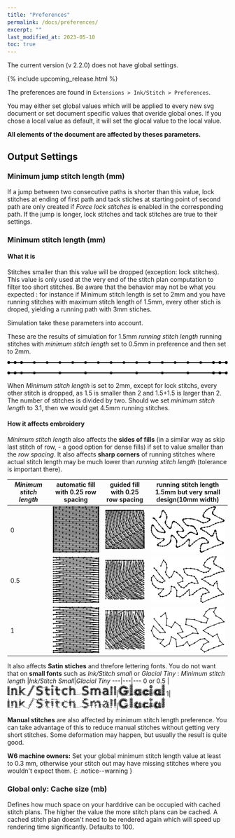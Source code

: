 ```yaml
---
title: "Preferences"
permalink: /docs/preferences/
excerpt: ""
last_modified_at: 2023-05-10
toc: true
---
```

The current version (v 2.2.0) does not have global settings.

{% include upcoming_release.html %}

The preferences are found in `Extensions > Ink/Stitch > Preferences`.

You may either set global values which will be applied to every new svg document or set document specific values that overide global ones. 
If you chose a local value as default, it will set the glocal value to the local value.

**All elements of the document are affected by theses parameters.**

## Output Settings


### Minimum jump stitch length (mm)
  If a jump between two consecutive paths is shorter than this value, lock stitches at ending of first path and tack stiches at starting point of second path are only created if *Force lock stitches* is enabled in the corresponding path.  If the jump is longer, lock stitches and tack stitches are true to their settings.
  
### Minimum stitch length (mm)
#### What it is
Stitches smaller than this value will be dropped (exception: lock stitches). This value is only used at the very end of the stitch plan computation to filter too short stitches. Be aware that the behavior may not be what you expected : for instance if Minimum stitch length is set to 2mm and you have running stitches with maximum stitch length of 1.5mm, every other stich is droped, yielding a running path  with 3mm stiches.

Simulation take these parameters into account.

These are  the results of simulation for 1.5mm *running stitch length* running stitches with  *minimum stitch length* set to 0.5mm  in preference and then set to 2mm.

![simulation](/assets/images/docs/preference_msl_paths.png)

When *Minimum stitch length* is set to 2mm, except for lock stitchs, every other stitch  is dropped,  as  1.5 is smaller than 2 and 1.5+1.5 is larger than 2. The number of stitches is divided by two. Should we set *minimum stitch length* to 3.1, then we would get  4.5mm running stitches.

#### How it affects embroidery 

*Minimum stitch length*  also affects the **sides of fills** (in a similar way as skip last stitch of row, - a good option for dense fills) if set to value smaller than the *row spacing*. It also affects **sharp corners** of running stitches where actual stitch length may be much lower than *running  stitch  length* (tolerance is important there).

*Minimum stitch length* |  automatic fill with 0.25 row spacing| guided fill with 0.25 row spacing|running stitch length 1.5mm but very small design(10mm width)
---|---|---|---
0|![square 0](/assets/images/docs/preference_fill_0.png)|![square 0](/assets/images/docs/preference_guided_0.png)|![running_0](/assets/images/docs/preference_running_stitch_0.png)
0.5|![square 0.5](/assets/images/docs/preference_fill_half.png)|![square 0.5](/assets/images/docs/preference_guided_half.png)|![running_0](/assets/images/docs/preference_running_stitch_half.png)
1|![square 1](/assets/images/docs/preference_fill_1.png)|![square 1](/assets/images/docs/preference_guided_1.png)|![running_0](/assets/images/docs/preference_running_stitch_1.png)

It also affects **Satin stiches** and threfore lettering fonts. You do not want that on **small fonts** such as *Ink/Stitch small* or *Glacial Tiny* :
*Minimum stitch length* |*Ink/Stitch Small*|*Glacial Tiny*
---|---|---
0 or 0.5 |![ink_stitch_O](/assets/images/docs/preference_ink_small_0.png)|![glacial_O](/assets/images/docs/preference_glacial_0.png)
1|![ink_stitch_1](/assets/images/docs/preference_ink_small_1.png)|![glacial_1](/assets/images/docs/preference_glacial_1.png)

**Manual stitches** are also affected by minimum stitch length preference. You can take advantage of this to reduce manual  stitches without getting very short stitches. Some deformation may happen, but usually the result is quite good.

**W6 machine owners:** Set your global minimum stitch length value at least to 0.3 mm, otherwise your stitch out may have missing stitches where you wouldn't expect them.
{: .notice--warning }

### Global only: Cache size (mb)
Defines how much space on your harddrive can be occupied with cached stitch plans. The higher the value the more stitch plans can be cached. A cached stitch plan doesn't need to be rendered again which will speed up rendering time significantly. Defaults to 100.



